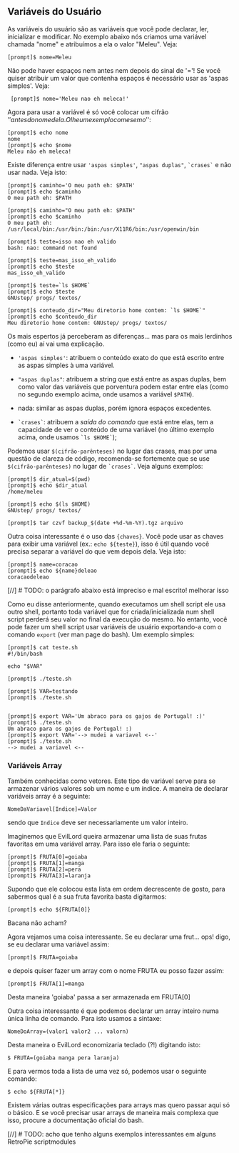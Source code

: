 ##  Variáveis do Usuário

   As variáveis do usuário são as variáveis que você pode declarar, ler,
inicializar e modificar. No exemplo abaixo nós criamos uma variável
chamada "nome" e atribuímos a ela o valor "Meleu". Veja:

    [prompt]$ nome=Meleu

   Não pode haver espaços nem antes nem depois do sinal de '='! Se você
quiser atribuir um valor que contenha espaços é necessário usar as
'aspas simples'.
Veja:

     [prompt]$ nome='Meleu nao eh meleca!'

   Agora para usar a variável é só você colocar um cifrão '$' antes do
nome dela. Olhe um exemplo com e sem o '$':

```
[prompt]$ echo nome
nome
[prompt]$ echo $nome
Meleu não eh meleca!
```

   Existe diferença entre usar `'aspas simples'`, `"aspas duplas"`, <code>&grave;crases&grave;</code> e
não usar nada.  Veja isto:

```
[prompt]$ caminho='O meu path eh: $PATH'
[prompt]$ echo $caminho
O meu path eh: $PATH

[prompt]$ caminho="O meu path eh: $PATH"
[prompt]$ echo $caminho
O meu path eh: /usr/local/bin:/usr/bin:/bin:/usr/X11R6/bin:/usr/openwin/bin

[prompt]$ teste=isso nao eh valido
bash: nao: command not found

[prompt]$ teste=mas_isso_eh_valido
[prompt]$ echo $teste
mas_isso_eh_valido

[prompt]$ teste=`ls $HOME`
[prompt]$ echo $teste
GNUstep/ progs/ textos/

[prompt]$ conteudo_dir="Meu diretorio home contem: `ls $HOME`"
[prompt]$ echo $conteudo_dir
Meu diretorio home contem: GNUstep/ progs/ textos/

```

   Os mais espertos já perceberam as diferenças... mas para os mais
lerdinhos (como eu) aí vai uma explicação.

- `'aspas simples'`: atribuem o conteúdo exato do que está escrito entre as
aspas simples à uma variável.

- `"aspas duplas"`: atribuem a string que está entre as aspas duplas, bem
como valor das variáveis que porventura podem estar entre elas (como no
segundo exemplo acima, onde usamos a variável `$PATH`).

- nada: similar as aspas duplas, porém ignora espaços excedentes.

- <code>&grave;crases&grave;</code>: atribuem a *saída do comando* que está entre elas,
tem a capacidade de ver o conteúdo de uma variável
(no último exemplo acima, onde usamos <code>&grave;ls $HOME&grave;</code>);


Podemos usar `$(cifrão-parênteses)` no lugar das crases, mas por uma questão de
clareza de código, recomenda-se fortemente que se use `$(cifrão-parênteses)`
no lugar de <code>&grave;crases&grave;</code>. Veja alguns exemplos:

```
[prompt]$ dir_atual=$(pwd)
[prompt]$ echo $dir_atual
/home/meleu

[prompt]$ echo $(ls $HOME)
GNUstep/ progs/ textos/

[prompt]$ tar czvf backup_$(date +%d-%m-%Y).tgz arquivo
```

Outra coisa interessante é o uso das `{chaves}`. Você pode usar as chaves
para exibir uma variável (ex.: `echo ${teste}`), isso é útil quando você
precisa separar a variável do que vem depois dela. Veja isto:

```
[prompt]$ name=coracao
[prompt]$ echo ${name}deleao
coracaodeleao
```


[//] # TODO: o parágrafo abaixo está impreciso e mal escrito! melhorar isso

Como eu disse anteriormente, quando executamos um shell script ele usa
outro shell, portanto toda variável que for criada/inicializada num shell
script perderá seu valor no final da execução do mesmo. No entanto, você
pode fazer um shell script usar variáveis de usuário exportando-a
com o comando `export` (ver man page do bash). Um exemplo simples:

```
[prompt]$ cat teste.sh 
#!/bin/bash

echo "$VAR"

[prompt]$ ./teste.sh 

[prompt]$ VAR=testando
[prompt]$ ./teste.sh                                                            


[prompt]$ export VAR='Um abraco para os gajos de Portugal! :)'
[prompt]$ ./teste.sh
Um abraco para os gajos de Portugal! :)
[prompt]$ export VAR='--> mudei a variavel <--'
[prompt]$ ./teste.sh
--> mudei a variavel <--
```



### Variáveis Array

   Também conhecidas como vetores. Este tipo de variável serve para se
armazenar vários valores sob um nome e um índice. A maneira de declarar
variáveis array é a seguinte:

    NomeDaVariavel[Indice]=Valor

sendo que `Indice` deve ser necessariamente um valor inteiro.

Imaginemos que EvilLord queira armazenar uma lista de suas frutas
favoritas em uma variável array. Para isso ele faria o seguinte:

```
[prompt]$ FRUTA[0]=goiaba
[prompt]$ FRUTA[1]=manga
[prompt]$ FRUTA[2]=pera
[prompt]$ FRUTA[3]=laranja
```

   Supondo que ele colocou esta lista em ordem decrescente de gosto, para
sabermos qual é a sua fruta favorita basta digitarmos:

    [prompt]$ echo ${FRUTA[0]}

   Bacana não acham?

   Agora vejamos uma coisa interessante. Se eu declarar uma frut... ops!
digo, se eu declarar uma variável assim:

    [prompt]$ FRUTA=goiaba

e depois quiser fazer um array com o nome FRUTA eu posso fazer assim:

    [prompt]$ FRUTA[1]=manga

Desta maneira 'goiaba' passa a ser armazenada em FRUTA[0]   

   Outra coisa interessante é que podemos declarar um array inteiro numa
única linha de comando. Para isto usamos a sintaxe:

    NomeDoArray=(valor1 valor2 ... valorn)

Desta maneira o EvilLord economizaria teclado (?!) digitando isto:

    $ FRUTA=(goiaba manga pera laranja)

E para vermos toda a lista de uma vez só, podemos usar o seguinte comando:

    $ echo ${FRUTA[*]}


   Existem várias outras especificações para arrays mas quero passar aqui
só o básico. E se você precisar usar arrays de maneira mais complexa que
isso, procure a documentação oficial do bash.

[//] # TODO: acho que tenho alguns exemplos interessantes em alguns RetroPie scriptmodules
